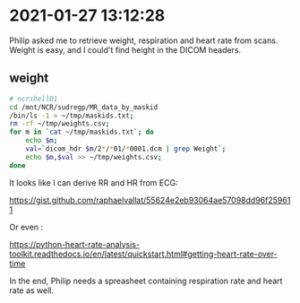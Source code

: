 # 2021-01-27 13:12:28

Philip asked me to retrieve weight, respiration and heart rate from scans.
Weight is easy, and I could't find height in the DICOM headers. 

## weight

```bash
# ncrshell01
cd /mnt/NCR/sudregp/MR_data_by_maskid
/bin/ls -1 > ~/tmp/maskids.txt;
rm -rf ~/tmp/weights.csv;
for m in `cat ~/tmp/maskids.txt`; do
    echo $m;
    val=`dicom_hdr $m/2*/*01/*0001.dcm | grep Weight`;
    echo $m,$val >> ~/tmp/weights.csv;
done
```

It looks like I can derive RR and HR from ECG:

https://gist.github.com/raphaelvallat/55624e2eb93064ae57098dd96f259611

Or even :

https://python-heart-rate-analysis-toolkit.readthedocs.io/en/latest/quickstart.html#getting-heart-rate-over-time

In the end, Philip needs a spreasheet containing respiration rate and heart rate
as well.